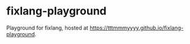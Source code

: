 # fixlang-playground

Playground for fixlang, hosted at https://tttmmmyyyy.github.io/fixlang-playground.